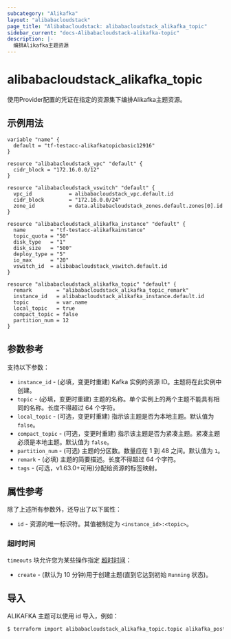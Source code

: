 ```yaml
---
subcategory: "Alikafka"
layout: "alibabacloudstack"
page_title: "Alibabacloudstack: alibabacloudstack_alikafka_topic"
sidebar_current: "docs-Alibabacloudstack-alikafka-topic"
description: |- 
  编排Alikafka主题资源
---
```


# alibabacloudstack_alikafka_topic

使用Provider配置的凭证在指定的资源集下编排Alikafka主题资源。

## 示例用法

```hcl
variable "name" {
  default = "tf-testacc-alikafkatopicbasic12916"
}

resource "alibabacloudstack_vpc" "default" {
  cidr_block = "172.16.0.0/12"
}

resource "alibabacloudstack_vswitch" "default" {
  vpc_id            = alibabacloudstack_vpc.default.id
  cidr_block        = "172.16.0.0/24"
  zone_id           = data.alibabacloudstack_zones.default.zones[0].id
}

resource "alibabacloudstack_alikafka_instance" "default" {
  name        = "tf-testacc-alikafkainstance"
  topic_quota = "50"
  disk_type   = "1"
  disk_size   = "500"
  deploy_type = "5"
  io_max      = "20"
  vswitch_id  = alibabacloudstack_vswitch.default.id
}

resource "alibabacloudstack_alikafka_topic" "default" {
  remark        = "alibabacloudstack_alikafka_topic_remark"
  instance_id   = alibabacloudstack_alikafka_instance.default.id
  topic         = var.name
  local_topic   = true
  compact_topic = false
  partition_num = 12
}
```

## 参数参考

支持以下参数：

* `instance_id` - (必填，变更时重建) Kafka 实例的资源 ID。主题将在此实例中创建。
* `topic` - (必填，变更时重建) 主题的名称。单个实例上的两个主题不能具有相同的名称。长度不得超过 64 个字符。
* `local_topic` - (可选，变更时重建) 指示该主题是否为本地主题。默认值为 `false`。
* `compact_topic` - (可选，变更时重建) 指示该主题是否为紧凑主题。紧凑主题必须是本地主题。默认值为 `false`。
* `partition_num` - (可选) 主题的分区数。数量应在 1 到 48 之间。默认值为 `1`。
* `remark` - (必填) 主题的简要描述。长度不得超过 64 个字符。
* `tags` - (可选，v1.63.0+可用)分配给资源的标签映射。

## 属性参考

除了上述所有参数外，还导出了以下属性：

* `id` - 资源的唯一标识符。其值被制定为 `<instance_id>:<topic>`。

### 超时时间

`timeouts` 块允许您为某些操作指定 [超时时间](https://www.terraform.io/docs/configuration-0-11/resources.html#timeouts)：

* `create` - (默认为 10 分钟)用于创建主题(直到它达到初始 `Running` 状态)。

## 导入

ALIKAFKA 主题可以使用 id 导入，例如：

```bash
$ terraform import alibabacloudstack_alikafka_topic.topic alikafka_post-cn-123455abc:topicName
```